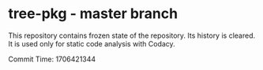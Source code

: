 # tree-pkg - master branch

This repository contains frozen state of the repository.
Its history is cleared. It is used only for static code
analysis with Codacy.

Commit Time: 1706421344
